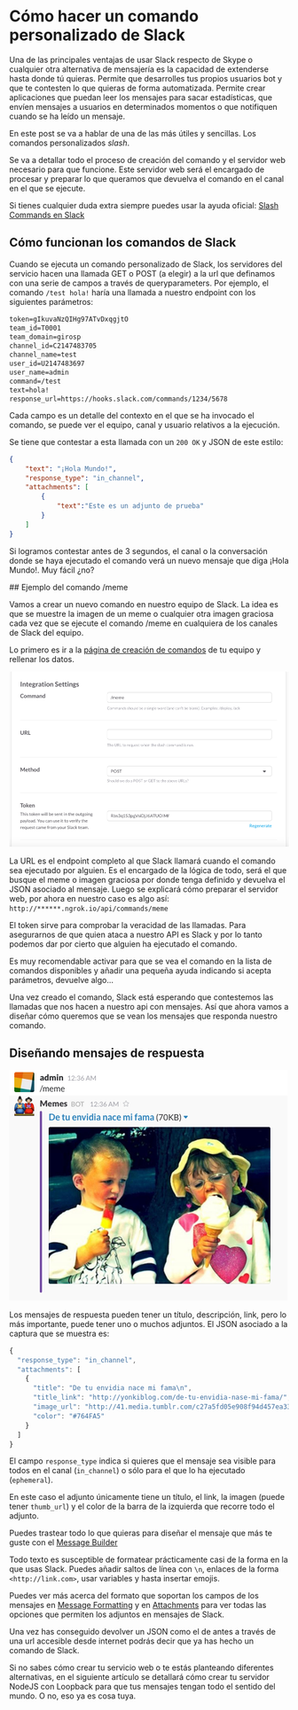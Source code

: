# Cómo hacer un comando personalizado de Slack

Una de las principales ventajas de usar Slack respecto de Skype o cualquier otra alternativa de mensajería es la capacidad de extenderse hasta donde tú quieras. Permite que desarrolles tus propios usuarios bot y que te contesten lo que quieras de forma automatizada. Permite crear aplicaciones que puedan leer los mensajes para sacar estadísticas, que envíen mensajes a usuarios en determinados momentos o que notifiquen cuando se ha leído un mensaje.

En este post se va a hablar de una de las más útiles y sencillas. Los comandos personalizados *slash*.

Se va a detallar todo el proceso de creación del comando y el servidor web necesario para que funcione. Este servidor web será el encargado de procesar y preparar lo que queramos que devuelva el comando en el canal en el que se ejecute.

Si tienes cualquier duda extra siempre puedes usar la ayuda oficial: [Slash Commands en Slack](https://api.slack.com/slash-commands)

## Cómo funcionan los comandos de Slack

Cuando se ejecuta un comando personalizado de Slack, los servidores del servicio hacen una llamada GET o POST (a elegir) a la url que definamos con una serie de campos a través de queryparameters.
Por ejemplo, el comando `/test hola!` haría una llamada a nuestro endpoint con los siguientes parámetros:

```
token=gIkuvaNzQIHg97ATvDxqgjtO
team_id=T0001
team_domain=girosp
channel_id=C2147483705
channel_name=test
user_id=U2147483697
user_name=admin
command=/test
text=hola!
response_url=https://hooks.slack.com/commands/1234/5678
```

Cada campo es un detalle del contexto en el que se ha invocado el comando, se puede ver el equipo, canal y usuario relativos a la ejecución.

Se tiene que contestar a esta llamada con un `200 OK` y JSON de este estilo:

```json
{
    "text": "¡Hola Mundo!",
    "response_type": "in_channel",
    "attachments": [
        {
            "text":"Este es un adjunto de prueba"
        }
    ]
}
```

Si logramos contestar antes de 3 segundos, el canal o la conversación donde se haya ejecutado el comando verá un nuevo mensaje que diga ¡Hola Mundo!.
Muy fácil ¿no?

## Ejemplo del comando /meme

Vamos a crear un nuevo comando en nuestro equipo de Slack. La idea es que se muestre la imagen de un meme o cualquier otra imagen graciosa cada vez que se ejecute el comando /meme en cualquiera de los canales de Slack del equipo.

Lo primero es ir a la [página de creación de comandos](https://my.slack.com/services/new/slash-commands) de tu equipo y rellenar los datos.

![Crear comando](img/1.png)

La URL es el endpoint completo al que Slack llamará cuando el comando sea ejecutado por alguien. Es el encargado de la lógica de todo, será el que busque el meme o imagen graciosa por donde tenga definido y devuelva el JSON asociado al mensaje. Luego se explicará cómo preparar el servidor web, por ahora en nuestro caso es algo así:
`http://******.ngrok.io/api/commands/meme`

El token sirve para comprobar la veracidad de las llamadas. Para asegurarnos de que quien ataca a nuestro API es Slack y por lo tanto podemos dar por cierto que alguien ha ejecutado el comando.

Es muy recomendable activar para que se vea el comando en la lista de comandos disponibles y añadir una pequeña ayuda indicando si acepta parámetros, devuelve algo...

Una vez creado el comando, Slack está esperando que contestemos las llamadas que nos hacen a nuestro api con mensajes. Así que ahora vamos a diseñar cómo queremos que se vean los mensajes que responda nuestro comando.

## Diseñando mensajes de respuesta

![](img/2.png)

Los mensajes de respuesta pueden tener un título, descripción, link, pero lo más importante, puede tener uno o muchos adjuntos. El JSON asociado a la captura que se muestra es:

```javascript
{
  "response_type": "in_channel",
  "attachments": [
    {
      "title": "De tu envidia nace mi fama\n",
      "title_link": "http://yonkiblog.com/de-tu-envidia-nase-mi-fama/",
      "image_url": "http://41.media.tumblr.com/c27a5fd05e908f94d457ea3331339e89/tumblr_o5rumzl0t21slstjgo4_500.jpg",
      "color": "#764FA5"
    }
  ]
}
```

El campo `response_type` indica si quieres que el mensaje sea visible para todos en el canal (`in_channel`) o sólo para el que lo ha ejecutado (`ephemeral`).

En este caso el adjunto únicamente tiene un título, el link, la imagen (puede tener `thumb_url`) y el color de la barra de la izquierda que recorre todo el adjunto.

Puedes trastear todo lo que quieras para diseñar el mensaje que más te guste con el [Message Builder](https://api.slack.com/docs/formatting/builder?msg=%7B%22attachments%22%3A%5B%7B%22title%22%3A%22De%20tu%20envidia%20nace%20mi%20fama%5Cn%22%2C%22title_link%22%3A%22http%3A%2F%2Fyonkiblog.com%2Fde-tu-envidia-nase-mi-fama%2F%22%2C%22image_url%22%3A%22http%3A%2F%2F41.media.tumblr.com%2Fc27a5fd05e908f94d457ea3331339e89%2Ftumblr_o5rumzl0t21slstjgo4_500.jpg%22%2C%22color%22%3A%22%23764FA5%22%7D%5D%7D)

Todo texto es susceptible de formatear prácticamente casi de la forma en la que usas Slack. Puedes añadir saltos de línea con `\n`, enlaces de la forma `<http://link.com>`, usar variables y hasta insertar emojis.

Puedes ver más acerca del formato que soportan los campos de los mensajes en [Message Formatting](https://api.slack.com/docs/formatting) y en [Attachments](https://api.slack.com/docs/attachments) para ver todas las opciones que permiten los adjuntos en mensajes de Slack.

Una vez has conseguido devolver un JSON como el de antes a través de una url accesible desde internet podrás decir que ya has hecho un comando de Slack. 

Si no sabes cómo crear tu servicio web o te estás planteando diferentes alternativas, en el siguiente artículo se detallará cómo crear tu servidor NodeJS con Loopback para que tus mensajes tengan todo el sentido del mundo. O no, eso ya es cosa tuya.
